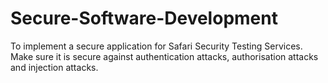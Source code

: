 # Secure-Software-Development

To implement a secure application for Safari Security Testing Services.
Make sure it is secure against authentication attacks, authorisation attacks and injection attacks.
